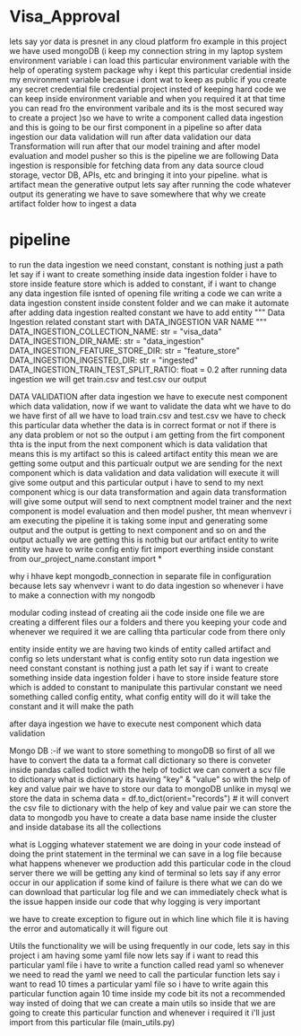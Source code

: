 # Visa_Approval

lets say yor data is presnet in any cloud platform fro example in this project we have used mongoDB (i keep my connection string in my laptop system environment variable i can load this particular environment variable with the help of operating system package why i kept this particular credential inside my environment variable becasue i dont wat to keep as public if you create any secret credential file credential project insted of keeping hard code we can keep inside environment variable and when you required it at that time you can read fro the environment varibale and its is the most secured way to create a project )so we have to write a component called data ingestion and this is going to be our first component in a pipeline so after data ingestion our data validation will run after data validation our data Transformation will run after that our model training and after model evaluation and model pusher so this is the pipeline we are following  Data ingestion is responsible for fetching data from any data source cloud storage, vector DB, APIs, etc and bringing it into your pipeline. what is artifact mean the generative output lets say after running the code whatever output its generating we have to save somewhere that why we create artifact folder
how to ingest a data 

# pipeline

to run the data ingestion we need constant, constant is nothing just a path let say if i want to create something inside data ingestion folder i have to store inside feature store which is added to constant,  if i want to change any data ingestion file isnted of opening file writing a code we can write a data ingestion constent inside constent folder and we can make it automate after adding data ingestion realted constant we have to add entity 
"""
Data Ingestion related constant start with DATA_INGESTION VAR NAME
"""
DATA_INGESTION_COLLECTION_NAME: str = "visa_data"
DATA_INGESTION_DIR_NAME: str = "data_ingestion"
DATA_INGESTION_FEATURE_STORE_DIR: str = "feature_store"
DATA_INGESTION_INGESTED_DIR: str = "ingested"
DATA_INGESTION_TRAIN_TEST_SPLIT_RATIO: float = 0.2
after running data ingestion we will get train.csv and test.csv our output

DATA VALIDATION after data ingestion we have to execute nest component which data validation, now if we want to validate the data wht we have to do we have first of all we have to load train.csv and test.csv we have to check this particular data whether the data is in correct format or not if there is any data problem or not so the output i am getting from the firt component thta is the input from the next component which is data validation that means this is my artifact so this is caleed artifact entity this mean we are getting some output and this particualr output we are sending for the next component which is data validation and data validation will execute it will give some output and this particular output i have to send to my next component whicg is our data transformation and again data transformation will give some output will send to next comptnent model trainer and the next component is model evaluation and then model pusher, tht mean whenvevr i am executing the pipeline it is taking some input and generating some output and the output is getting to next component and so on and the output actually we are getting this is nothig but our artifact entity to write entity we have to write config entiy firt import everthing inside constant from our_project_name.constant import *

why i hhave kept mongodb_connection in separate file in configuration because lets say whenvevr i want to do data ingestion so whenever i have to make a connection with my nongodb 

modular coding instead of creating aii the code inside one file we are creating a different files our a folders and there you keeping your code and whenever we required it we are calling thta particular code from there only 


entity inside entity we are having two kinds of entity called artifact and config so lets understant what is config entity soto run data ingestion we need constant  constant is nothing just a path let say if i want to create something inside data ingestion folder i have to store inside feature store which is added to constant to manipulate this partivular constant we need something called config entity, what config entity will do it will take the constant and it will make the path 

after daya ingestion we have to execute nest component which data validation

Mongo DB :-if we want to store something to mongoDB so first of all we have to convert the data ta a format call dictionary so there is conveter inside pandas called todict with the help of todict we can convert a scv file to dictionary what is dictionary its having "key" & "value" so with the help of key and value pair we have to store our data to mongoDB unlike in mysql we store the data in schema
data = df.to_dict(orient="records") # it will convert the csv file to dictionary with the help of key and value pair we can store the data to mongodb 
you have to create a data base name inside the cluster and inside database its all the collections

what is Logging whatever statement we are doing in your code  instead of doing the print statement in the terminal we can save in a log file because what happens whenever we production add this particular code in the cloud server there we will be getting any kind of terminal so lets say if any error occur in our application if some kind of failure is there what we can do we can download that particular log file and we can immediately check what is the issue happen inside our code that why logging is very important 

we have to create exception to figure out in which line which file it is having the error and automatically it will figure out 

Utils the functionality we will be using frequently in our code, lets say in this project i am having some yaml file now lets say if i want to read this particular yaml file i have to write a function called read yaml so whenever we need to read the yaml we need to call the particular function lets say i want to read 10 times a particular yaml file  so i have to write again this particular function again 10 time inside my code bit its not a recommended way insted of doing that we can create a main utils so inside that we are going to create this particular function and whenever i required it i'll just import from this particular file (main_utils.py)